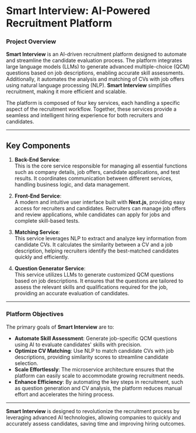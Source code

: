 # Smart Interview: AI-Powered Recruitment Platform

### Project Overview

**Smart Interview** is an AI-driven recruitment platform designed to automate and streamline the candidate evaluation process. The platform integrates large language models (LLMs) to generate advanced multiple-choice (QCM) questions based on job descriptions, enabling accurate skill assessments. Additionally, it automates the analysis and matching of CVs with job offers using natural language processing (NLP). **Smart Interview** simplifies recruitment, making it more efficient and scalable.

The platform is composed of four key services, each handling a specific aspect of the recruitment workflow. Together, these services provide a seamless and intelligent hiring experience for both recruiters and candidates.

---

## Key Components

1. **Back-End Service**:  
   This is the core service responsible for managing all essential functions such as company details, job offers, candidate applications, and test results. It coordinates communication between different services, handling business logic, and data management.

2. **Front-End Service**:  
   A modern and intuitive user interface built with **Next.js**, providing easy access for recruiters and candidates. Recruiters can manage job offers and review applications, while candidates can apply for jobs and complete skill-based tests.

3. **Matching Service**:  
   This service leverages NLP to extract and analyze key information from candidate CVs. It calculates the similarity between a CV and a job description, helping recruiters identify the best-matched candidates quickly and efficiently.

4. **Question Generator Service**:  
   This service utilizes LLMs to generate customized QCM questions based on job descriptions. It ensures that the questions are tailored to assess the relevant skills and qualifications required for the job, providing an accurate evaluation of candidates.

---

### Platform Objectives

The primary goals of **Smart Interview** are to:

- **Automate Skill Assessment**: Generate job-specific QCM questions using AI to evaluate candidates' skills with precision.
- **Optimize CV Matching**: Use NLP to match candidate CVs with job descriptions, providing similarity scores to streamline candidate selection.
- **Scale Effortlessly**: The microservice architecture ensures that the platform can easily scale to accommodate growing recruitment needs.
- **Enhance Efficiency**: By automating the key steps in recruitment, such as question generation and CV analysis, the platform reduces manual effort and accelerates the hiring process.

---

**Smart Interview** is designed to revolutionize the recruitment process by leveraging advanced AI technologies, allowing companies to quickly and accurately assess candidates, saving time and improving hiring outcomes.
